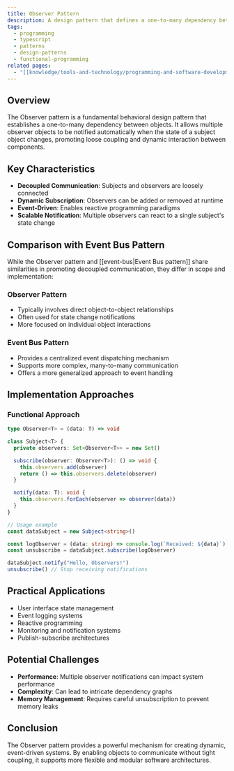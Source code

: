 ```yaml
---
title: Observer Pattern
description: A design pattern that defines a one-to-many dependency between objects, enabling automatic notification of state changes
tags:
  - programming
  - typescript
  - patterns
  - design-patterns
  - functional-programming
related pages:
  - "[[knowledge/tools-and-technology/programming-and-software-development/development-patterns/index|Development Patterns]]"
---
```


## Overview

The Observer pattern is a fundamental behavioral design pattern that establishes a one-to-many dependency between objects. It allows multiple observer objects to be notified automatically when the state of a subject object changes, promoting loose coupling and dynamic interaction between components.

## Key Characteristics

- **Decoupled Communication**: Subjects and observers are loosely connected
- **Dynamic Subscription**: Observers can be added or removed at runtime
- **Event-Driven**: Enables reactive programming paradigms
- **Scalable Notification**: Multiple observers can react to a single subject's state change

## Comparison with Event Bus Pattern

While the Observer pattern and [[event-bus|Event Bus pattern]] share similarities in promoting decoupled communication, they differ in scope and implementation:

### Observer Pattern

- Typically involves direct object-to-object relationships
- Often used for state change notifications
- More focused on individual object interactions

### Event Bus Pattern

- Provides a centralized event dispatching mechanism
- Supports more complex, many-to-many communication
- Offers a more generalized approach to event handling

## Implementation Approaches

### Functional Approach

```typescript
type Observer<T> = (data: T) => void

class Subject<T> {
  private observers: Set<Observer<T>> = new Set()

  subscribe(observer: Observer<T>): () => void {
    this.observers.add(observer)
    return () => this.observers.delete(observer)
  }

  notify(data: T): void {
    this.observers.forEach(observer => observer(data))
  }
}

// Usage example
const dataSubject = new Subject<string>()

const logObserver = (data: string) => console.log(`Received: ${data}`)
const unsubscribe = dataSubject.subscribe(logObserver)

dataSubject.notify("Hello, Observers!")
unsubscribe() // Stop receiving notifications
```

## Practical Applications

- User interface state management
- Event logging systems
- Reactive programming
- Monitoring and notification systems
- Publish-subscribe architectures

## Potential Challenges

- **Performance**: Multiple observer notifications can impact system performance
- **Complexity**: Can lead to intricate dependency graphs
- **Memory Management**: Requires careful unsubscription to prevent memory leaks

## Conclusion

The Observer pattern provides a powerful mechanism for creating dynamic, event-driven systems. By enabling objects to communicate without tight coupling, it supports more flexible and modular software architectures.
